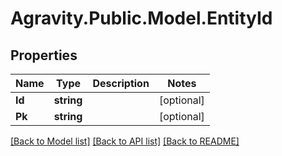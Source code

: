 # Agravity.Public.Model.EntityId

## Properties

Name | Type | Description | Notes
------------ | ------------- | ------------- | -------------
**Id** | **string** |  | [optional] 
**Pk** | **string** |  | [optional] 

[[Back to Model list]](../README.md#documentation-for-models) [[Back to API list]](../README.md#documentation-for-api-endpoints) [[Back to README]](../README.md)

